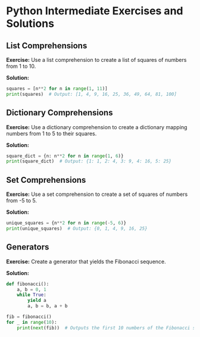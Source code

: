 # Python Intermediate Exercises and Solutions

## List Comprehensions

**Exercise:** Use a list comprehension to create a list of squares of numbers from 1 to 10.

**Solution:**
```python
squares = [n**2 for n in range(1, 11)]
print(squares)  # Output: [1, 4, 9, 16, 25, 36, 49, 64, 81, 100]
```

## Dictionary Comprehensions

**Exercise:** Use a dictionary comprehension to create a dictionary mapping numbers from 1 to 5 to their squares.

**Solution:**
```python
square_dict = {n: n**2 for n in range(1, 6)}
print(square_dict)  # Output: {1: 1, 2: 4, 3: 9, 4: 16, 5: 25}
```

## Set Comprehensions

**Exercise:** Use a set comprehension to create a set of squares of numbers from -5 to 5.

**Solution:**
```python
unique_squares = {n**2 for n in range(-5, 6)}
print(unique_squares)  # Output: {0, 1, 4, 9, 16, 25}
```

## Generators

**Exercise:** Create a generator that yields the Fibonacci sequence.

**Solution:**
```python
def fibonacci():
    a, b = 0, 1
    while True:
        yield a
        a, b = b, a + b

fib = fibonacci()
for _ in range(10):
    print(next(fib))  # Outputs the first 10 numbers of the Fibonacci sequence
```




















